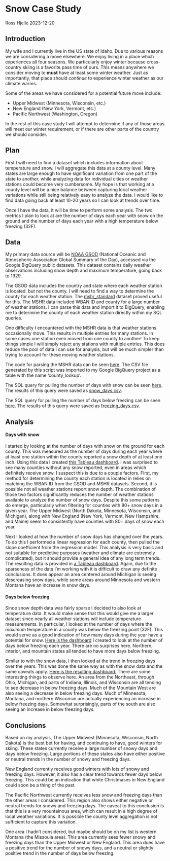 Snow Case Study
================
Ross Hjelle
2023-12-20

## Introduction

My wife and I currently live in the US state of Idaho. Due to various
reasons we are considering a move elsewhere. We enjoy living in a place
which experiences all four seasons. We particularly enjoy winter because
cross-country skiing is a favorite pass time of ours. This means
anywhere we consider moving to **must** have at least some winter
weather. Just as importantly, that place should *continue* to experience
winter weather as our climate warms.

Some of the areas we have considered for a potential future move
include:  
- Upper Midwest (Minnesota, Wisconsin, etc.)  
- New England (New York, Vermont, etc.)  
- Pacific Northwest (Washington, Oregon)

In the rest of this case study I will attempt to determine if any of
those areas will meet our winter requirement, or if there are other
parts of the country we should consider.

## Plan

First I will need to find a dataset which includes information about
temperature and snow. I will aggregate this data at a county level. Many
states are large enough to have significant variation from one part of
the state to another, while analyzing data for individual cities or
weather stations could become very cumbersome. My hope is that working
at a county level will be a nice balance between capturing local weather
variations while still being relatively easy to analyze the data. I
would like to find data going back at least 10-20 years so I can look at
trends over time.

Once I have the data, it will be time to perform some analysis. The two
metrics I plan to look at are the number of days each year with snow on
the ground and the number of days each year with a high temperature
below freezing (32F).

## Data

My primary data source will be [NOAA
GSOD](https://console.cloud.google.com/marketplace/details/noaa-public/gsod)
(National Oceanic and Atmospheric Association Global Summary of the
Day), accessed via the Google BigQuery public datasets. This dataset
contains daily weather observations including snow depth and maximum
temperature, going back to 1929.

The GSOD data includes the country and state where each weather station
is located, but not the county. I will need to find a way to determine
the county for each weather station. The
[mshr_standard](https://www.ncei.noaa.gov/access/homr/reports/mshr)
dataset proved useful for this. The MSHR data included WBAN ID and
county for a large number of weather stations. I can parse this data and
import it to BigQuery, enabling me to determine the county of each
weather station directly within my SQL queries.

One difficulty I encountered with the MSHR data is that weather stations
occasionally move. This results in multiple entries for many stations.
In some cases one station even moved from one county to another! To keep
things simple I will simply reject any stations with multiple entries.
This does reduce the pool of data I can use for analysis, but will be
much simpler than trying to account for these moving weather stations.

The code for parsing the MSHR data can be seen
[here](./parse_station_list.R). The CSV file generated by this script
was imported to my Google BigQuery project as a table with the name
‘county_lookup’.

The SQL query for pulling the number of days with snow can be seen
[here](./snow_days.sql). The results of this query were saved as
[snow_days.csv](./snow_days.csv).

The SQL query for pulling the number of days below freezing can be seen
[here](./freezing_days.sql). The results of this query were saved as
[freezing_days.csv](./freezing_days.csv).

## Analysis

#### Days with snow

I started by looking at the number of days with snow on the ground for
each county. This was measured as the number of days during each year
where at least one station within the county reported a snow depth of at
least one inch. Using this data I created [this Tableau
dashboard](https://public.tableau.com/views/snow_days/Dashboard1?:language=en-US&:display_count=n&:origin=viz_share_link).
I was surprised to see many counties without any snow reported, even in
areas which definitely receive snow. I suspect this is due to a couple
factors. First, my method for determining the county each station is
located in relies on matching the WBAN ID from the GSOD and MSHR
datasets. Second, it is possible not all weather stations report snow
depth. The combination of those two factors significantly reduces the
number of weather stations available to analyze the number of snow days.
Despite this some patterns do emerge, particularly when filtering for
counties with 80+ snow days in a given year. The Upper Midwest (North
Dakota, Minnesota, Wisconsin, and Michigan), along with New England (New
York, Vermont, New Hampshire, and Maine) seem to consistently have
counties with 80+ days of snow each year.

Next I looked at how the number of snow days has changed over the years.
To do this I performed a linear regression for each county, then pulled
the slope coefficient from the regression model. This analysis is very
basic and not suitable for predictive purposes (weather and climate are
extremely complicated), but it should provide a general idea of any long
term trends. The resulting data is provided in [a Tableau
dashboard](https://public.tableau.com/app/profile/ross.hjelle/viz/snow_day_trends/Dashboard1).
Again, due to the sparseness of the data I’m working with it is
difficult to draw any definite conclusions. It does appear an area
centered around Michigan is seeing descreasing snow days, while some
areas around Minnesota and western Montana have an increase in snow
days.

#### Days below freezing

Since snow depth data was fairly sparse I decided to also look at
temperature data. It would make sense that this would give me a larger
dataset since nearly all weather stations will include temperature
measurements. In particular, I looked at the number of days where the
*maximum* temperature in a county was below the freezing point (32F).
This would serve as a good indication of how many days during the year
have a potential for snow. [Here is the
dashboard](https://public.tableau.com/app/profile/ross.hjelle/viz/freezingdays/Dashboard1#1)
I created to look at the number of days below freezing each year. There
are no surprises here. Northern, interior, and mountain states all
tended to have more days below freezing.

Similar to with the snow data, I then looked at the trend in freezing
days over the years. This was done the same way as with the snow data
and the same caveats apply. [Here is the resulting
dashboard.](https://public.tableau.com/app/profile/ross.hjelle/viz/freezing_day_trend/Dashboard1)
There are some interesting things to observe here. An area from the
Northeast, through Ohio, Michigan, and parts of Indiana, Illinois, and
Wisconsin are all tending to see decrease in below freezing days. Much
of the Mountain West are also seeing a decrease in below freezing days.
Much of Minnesota, Montana, and northern Wisconsin are actually
experiencing an increase in below freezing days. Somewhat surprisingly,
parts of the south are also seeing an increase in below freezing days.

## Conclusions

Based on my analysis, The Upper Midwest (Minnesota, Wisconsin, North
Dakota) is the best bet for having, and continuing to have, good winters
for skiing. These states currently receive a large number of snowy days
and days below freezing. Large portions of these states also have either
positive or neutral trends in the number of snowy and freezing days.

New England currently receives good winters with lots of snowy and
freezing days. However, it also has a clear trend towards fewer days
below freezing. This could be an indication that white Christmases in
New England could soon be a thing of the past.

The Pacific Northwest currently receives less snow and freezing days
than the other areas I considered. This region also shows either
negative or neutral trends for snowy and freezing days. The caveat to
this conclusion is that this is a very mountainous area, which can
result in a high degree of local weather variations. It is possible the
county level aggregation is not sufficient to capture this variation.

One area I hadn’t considered, but maybe should be on my list is western
Montana (the Missoula area). This area currently sees fewer snowy and
freezing days than the Upper Midwest or New England. This area does have
a positive trend for the number of snowy days, and a neutral or slightly
positive trend in the number of days below freezing.
